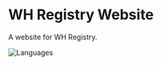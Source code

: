 # WH Registry Website
A website for WH Registry.

![Languages](https://skillicons.dev/icons?i=html,tailwind)
